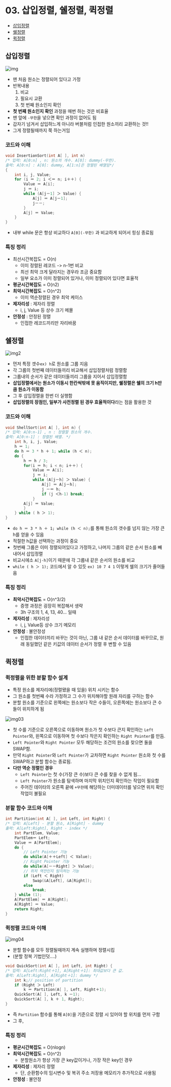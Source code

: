 # 03. 삽입정렬, 쉘정렬, 퀵정렬

- [삽입정렬](#삽입정렬)
- [쉘정렬](#쉘정렬)
- [퀵정렬](#퀵정렬)

## 삽입정렬

![img](img/03/03-01.png)

- 맨 처음 원소는 정렬되어 있다고 가정
- 반복내용
    1. 비교
    2. 필요시 교환
    3. 첫 번째 원소인지 확인
- **첫 번째 원소인지 확인** 과정을 매번 하는 것은 비효율
- 맨 앞에 `-무한`을 넣으면 확인 과정이 없어도 됨
- 갑자기 넘겨서 삽입하느게 아니라 버블처럼 인접한 원소끼리 교환하는 것!!
- 그게 정렬될때까지 쭉 하는거임

### 코드와 이해

```c
void InsertionSort(int A[ ], int n)
/* 입력: A[0:n] , n: 원소의 개수. A[0]: dummy(-무한).
출력: A[0:n] : A[0]: dummy, A[1:n]은 정렬된 배열임*/
{ 
    int i, j, Value;
    for (i ＝ 2; i ＜＝ n; i＋＋) {
        Value ＝ A[i];
        j ＝ i;
        while (A[j－1] ＞ Value) {
            A[j] ＝ A[j－1]; 
            j－－;
        }
        A[j] ＝ Value;
    }
}
```

- 내부 while 문은 항상 비교하다 `A[0](-무한)` 과 비교하게 되어서 힝싱 종료됨

### 특징 정리
- 최선시간복잡도 = O(n)
    - 이미 정렬된 레코드 -> n-1번 비교
    - 최선 최악 크게 달라지는 경우라 조금 중요함
    - 일부 요소가 이미 정렬되어 있거나, 이미 정렬되어 있다면 효율적
- **평균시간복잡도** = O(n2)
- **최악시간복잡도** = O(n^2)
    - 이미 역순정렬된 경우 최악 케이스
- **제자리성** : 제자리 정렬
    - i, j, Value 등 상수 크기 메몰
- **안정성** : 안정된 정렬
    - 인접한 레코드끼리만 자리바꿈


## 쉘정렬

![img2](img/03/03-02.png)

- 먼저 특정 갯수`ex) h`로 원소를 그룹 지음
- 각 그룹의 첫번째 데이터들끼리 비교해서 삽입정렬처럼 정렬함
- 그룹내의 순서가 같은 데이터들끼리 그룹을 지어서 삽입정렬함
- **삽입정렬에서는 원소가 이동시 한칸씩밖에 못 움직이지만, 쉘정렬은 쉘의 크기 h만큼 원소가 이동함**
- 그 후 삽입정렬을 한번 더 실행함
- **삽입정렬의 장점인, 일부가 사전정렬 된 경우 효율적이다**라는 점을 활용한 것

### 코드와 이해
```c
void ShellSort(int A[ ], int n) { 
/* 입력: A[0:n-1] , n : 정렬할 원소의 개수.
출력: A[0:n-1] : 정렬된 배열. */
    int h, i, j, Value;
    h ＝ 1;
    do h ＝ 3 * h ＋ 1; while (h ＜ n);
    do {
        h ＝ h / 3;
        for(i ＝ h; i < n; i＋＋) {
            Value ＝ A[i];
            j ＝ i;
            while (A[j－h] ＞ Value) {
                A[j] ＝ A[j－h];
                j －＝ h;
                if (j ＜h-1) break; 
            }
        A[j] ＝ Value; 
        } 
    } while ( h ＞ 1); 
}
```

- `do h ＝ 3 * h ＋ 1; while (h ＜ n);`를 통해 원소의 갯수를 넘지 않는 가장 큰 h를 얻을 수 있음
- 적절한 h값을 선택하는 과정이 중요
- 첫번째 그룹은 이미 정렬되어있다고 가정하고, 나머지 그룹의 같은 순서 원소를 빼내어서 삽입정렬
- 비교시에소 `A[j-h]`이기 때문에 각 그룹내 같은 순서의 원소를 비교
- `while ( h ＞ 1);` 코드에서 알 수 있듯 `ex) 10 7 4 1` 이렇게 쉘의 크기가 줄어들음

### 특징 정리
- **최악시간복잡도** = O(n^3/2)
    - 증명 과정은 굉장히 복잡해서 생략
    - 3h 구조의 1, 4, 13, 40... 일때
- **제자리성** : 제자리성
    - i, j, Value등 상수 크기 메모리
- **안정성** : 불안정성
    - 인접한 데이터끼리 바꾸는 것이 아닌, 그룹 내 같은 순서 데이터를 바꾸므로, 원래 동일했던 같은 키값의 데이터 순서가 정렬 후 변할 수 있음

## 퀵정렬

### 퀵정렬을 위한 분할 함수 설계
- 특정 원소를 제자리에(정렬됐을 때 있을) 위치 시키는 함수
- 그 원소를 첫번째 수라 가정하고 그 수가 위치해야할 원래 자리를 구하는 함수
- 분할 원소를 기준으로 왼쪽에는 원소보다 작은 수들이, 오른쪽에는 원소보다 큰 수들이 위치하게 됨

![img03](img/03/03-03.png)

- 첫 수를 기준으로 오른쪽으로 이동하며 원소가 첫 수보다 큰지 확인하는 `Left Pointer`와, 왼쪽으로 이동하며 첫 수보다 작은지 확인하는 `Right Pointer`를 만듬.
- `Left Pointer`와 `Right Pointer` 모두 해당하는 조건의 원소를 찾으면 둘을 SWAP함.
- 만약 `Right Pointer`와 `Left Pointer`가 교차하면 `Right Pointer` 원소와 첫 수를 SWAP하고 분할 함수는 종료됨.
- **다만 역순 정렬인 경우**
    - `Left Pointer`는 첫 수(가장 큰 수)보다 큰 수를 찾을 수 없게 됨...
    - `Left Pointer`가 원소를 탐색하며 마지막 위치인지 확인하는 작업이 필요함
    - 주어진 데이타의 오른쪽 끝에 `+무한`에 해당하는 더미데이터를 넣으면 위치 확인 작업이 불필요

### 분할 함수 코드와 이해
```c
int Partition(int A[ ], int Left, int Right) { 
/* 입력: A[Left] - 분할 원소, A[Right] - dummy
출력: A[Left:Right], Right - index */
    int PartElem, Value;
    PartElem＝ Left; 
    Value ＝ A[PartElem];
    do {
        // Left Pointer 기능
        do while(A[＋＋Left] ＜ Value);
        // Right Pointer 기능
        do while(A[－－Right] ＞ Value);
        // 위치 역전인지 탐지하는 기능
        if (Left ＜ Right)
            Swap(&A[Left], &A[Right]);
        else 
            break;
    } while (1);
    A[PartElem] ＝ A[Right];
    A[Right] ＝ Value;
    return Right; 
}
```

### 퀵정렬 코드와 이해

![img04](img/03/03-04.png)

- 분할 함수를 모두 정렬될때까지 계속 실행하며 정렬시킴
- (분할 정복 기법인덧....)

```c
void QuickSort(int A[ ], int Left, int Right) {
/* 입력: A[Left:Right＋1], A[Right＋1]: 최대값보다 큰 값.
출력: A[Left:Right], A[Right＋1]: dummy */
    int k;// position of partition
    if (Right ＞ Left)
        k ＝ Partition(A[ ], Left, Right＋1);
    QuickSort(A[ ], Left, k －1);
    QuickSort(A[ ], k ＋ 1, Right);
}
```

- 즉 `Partition` 함수를 통해 `A[0]`을 기준으로 정렬 시 있어야 할 위치를 먼저 구함
- 그 후, 

### 특징 정리
- **평균시간복잡도** = O(nlogn)
- **최악시간복잡도** = O(n^2)
    - 분할원소가 항상 가장 큰 key값이거나, 가장 작은 key인 경우
- **제자리성** : 제자리 정렬
    - 단, 순환함수의 임시변수 및 복귀 주소 저장용 메모리가 추가적으로 사용됨
- **안정성** : 불안정